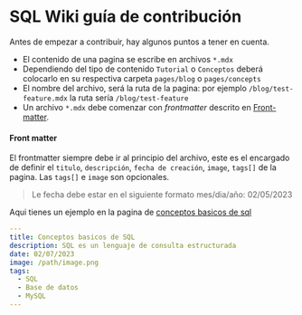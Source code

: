 # SQL Wiki guía de contribución
Antes de empezar a contribuir, hay algunos puntos a tener en cuenta.

- El contenido de una pagina se escribe en archivos `*.mdx`
- Dependiendo del tipo de contenido `Tutorial` o `Conceptos` deberá colocarlo en su respectiva carpeta `pages/blog` o `pages/concepts`
- El nombre del archivo, será la ruta de la pagina: por ejemplo `/blog/test-feature.mdx` la ruta sería `/blog/test-feature`
- Un archivo `*.mdx` debe comenzar con *frontmatter* descrito en [Front-matter](#front-matter).

#### Front matter

El frontmatter siempre debe ir al principio del archivo, este es el encargado de definir el `titulo`, `descripción`, `fecha de creación`, `image`, `tags[]` de la pagina. Las `tags[]` e `image` son opcionales.

> Le fecha debe estar en el siguiente formato mes/dia/año: 02/05/2023

Aqui tienes un ejemplo en la pagina de [conceptos basicos de sql](src/pages/concepts/conceptos-basicos-de-sql.mdx)

```yaml
---
title: Conceptos basicos de SQL
description: SQL es un lenguaje de consulta estructurada
date: 02/07/2023
image: /path/image.png
tags:
  - SQL
  - Base de datos
  - MySQL
---
```
